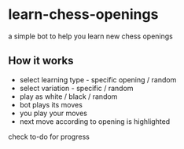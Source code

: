 # learn-chess-openings
a simple bot to help you learn new chess openings

## How it works
- select learning type - specific opening / random
- select variation - specific / random
- play as white / black / random
- bot plays its moves
- you play your moves
- next move according to opening is highlighted

check to-do for progress